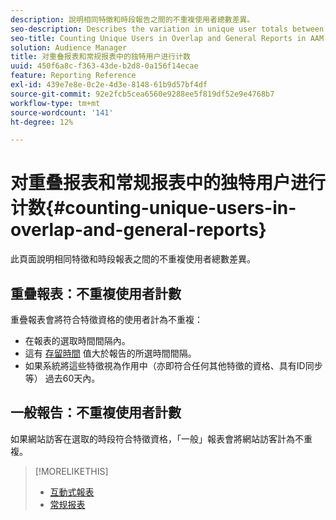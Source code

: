 ```yaml
---
description: 說明相同特徵和時段報告之間的不重複使用者總數差異。
seo-description: Describes the variation in unique user totals between reports for the same trait and time period in Adobe Audience Manager
seo-title: Counting Unique Users in Overlap and General Reports in AAM
solution: Audience Manager
title: 对重叠报表和常规报表中的独特用户进行计数
uuid: 450f6a8c-f363-43de-b2d8-0a156f14ecae
feature: Reporting Reference
exl-id: 439e7e8e-0c2e-4d3e-8148-61b9d57bf4df
source-git-commit: 92e2fcb5cea6560e9288ee5f819df52e9e4768b7
workflow-type: tm+mt
source-wordcount: '141'
ht-degree: 12%

---
```


# 对重叠报表和常规报表中的独特用户进行计数{#counting-unique-users-in-overlap-and-general-reports}

此頁面說明相同特徵和時段報表之間的不重複使用者總數差異。

<!-- 

c_unique_user_counts.xml

 -->

## 重疊報表：不重複使用者計數

重疊報表會將符合特徵資格的使用者計為不重複：

* 在報表的選取時間間隔內。
* 這有 [存留時間](../features/traits/segment-ttl-explained.md) 值大於報告的所選時間間隔。
* 如果系統將這些特徵視為作用中（亦即符合任何其他特徵的資格、具有ID同步等） 過去60天內。

## 一般報告：不重複使用者計數

如果網站訪客在選取的時段符合特徵資格，「一般」報表會將網站訪客計為不重複。

>[!MORELIKETHIS]
>
>* [互動式報表](../reporting/dynamic-reports/dynamic-reports.md#interactive-and-overlap-reports)
>* [常规报表](../reporting/general-reports.md#general-reports-overview)

